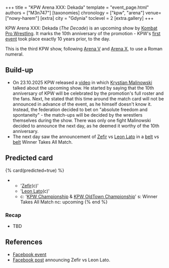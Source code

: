 +++
title = "KPW Arena XXX: Dekada"
template = "event_page.html"
authors = ["M3n747"]
[taxonomies]
chronology = ["kpw", "arena"]
venue=["nowy-harem"]
[extra]
city = "Gdynia"
toclevel = 2
[extra.gallery]
+++

KPW Arena XXX: Dekada (_The Decade_) is an upcoming show by [Kombat Pro Wrestling](@/o/kpw.md). It marks the 10th anniversary of the promotion - KPW's [first event](@/e/kpw/2015-11-14-kpw-vs-the-world-hungary-for-kombat.md) took place exactly 10 years prior, to the day.

This is the third KPW show, following [Arena V](@/e/kpw/2017-01-14-kpw-arena-v.md) and [Arena X](@/e/kpw/2018-05-26-kpw-arena-x.md), to use a Roman numeral.

## Build-up

* On 23.10.2025 KPW released a [video][malinowski-xxx] in which [Krystian Malinowski](@/w/krystian-malinowski.md) talked about the upcoming show. He started by saying that the 10th anniversary of KPW will be celebrated by the promotion's full roster and the fans. Next, he stated that this time around the match card will not be announced in advance of the event, as he himself doesn't know it. Instead, the federation decided to bet on "absolute freedom and spontaneity" - the match-ups will be decided by the wrestlers themselves during the show. There was only one fight Malinowski decided to announce the next day, as he deemed it worthy of the 10th anniversary.
* The next day saw the announcement of [Zefir](@/w/zefir.md) vs [Leon Lato](@/w/leon-lato.md) in a [belt](@/c/kpw-championship.md) vs [belt](@/c/kpw-old-town-championship.md) Winner Takes All Match.

## Predicted card

{% card(predicted=true) %}
- - '[Zefir](@/w/zefir.md)(c)'
  - '[Leon Lato](@/w/leon-lato.md)(c)'
  - c: '[KPW Championship](@/c/kpw-championship.md) & [KPW OldTown Championship](@/c/kpw-old-town-championship.md)'
    s: Winner Takes All Match
    nc: upcoming
{% end %}

### Recap
* TBD

## References

* [Facebook event](https://www.facebook.com/events/2238817879916078/?active_tab=about)
* [Facebook post](https://www.facebook.com/100067477449984/posts/pfbid066JW5RGYJB7Zf9W3jfTVXaMAqv59BxuqsPoNdo7pgrEHKSrY9HHKASm3DztgJiyJl) announcing Zefir vs Leon Lato.

[malinowski-xxx]: https://www.youtube.com/watch?v=_wDJOaQ6d0s
